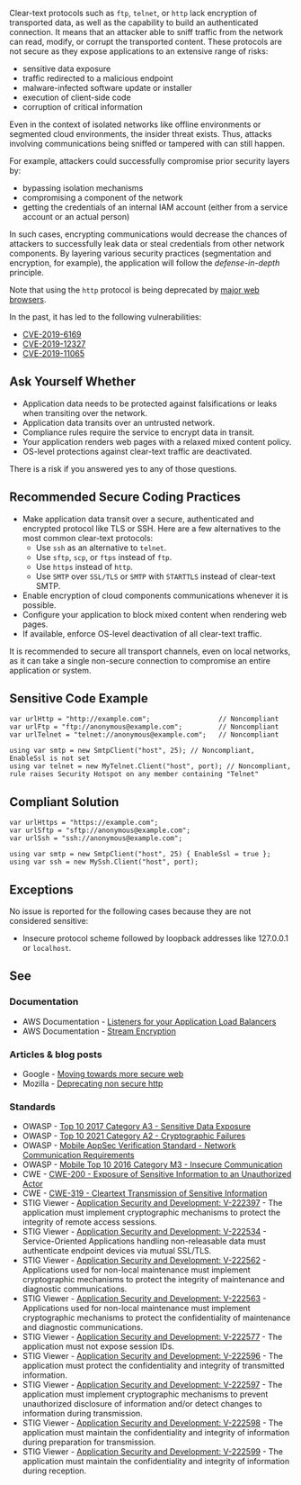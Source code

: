 Clear-text protocols such as `ftp`, `telnet`, or `http` lack encryption of transported data, as well as the
capability to build an authenticated connection. It means that an attacker able to sniff traffic from the network can read, modify, or corrupt the
transported content. These protocols are not secure as they expose applications to an extensive range of risks:

- sensitive data exposure
- traffic redirected to a malicious endpoint
- malware-infected software update or installer
- execution of client-side code
- corruption of critical information

Even in the context of isolated networks like offline environments or segmented cloud environments, the insider threat exists. Thus, attacks
involving communications being sniffed or tampered with can still happen.

For example, attackers could successfully compromise prior security layers by:

- bypassing isolation mechanisms
- compromising a component of the network
- getting the credentials of an internal IAM account (either from a service account or an actual person)

In such cases, encrypting communications would decrease the chances of attackers to successfully leak data or steal credentials from other network
components. By layering various security practices (segmentation and encryption, for example), the application will follow the
*defense-in-depth* principle.

Note that using the `http` protocol is being deprecated by [major web browsers](https://blog.mozilla.org/security/2015/04/30/deprecating-non-secure-http).

In the past, it has led to the following vulnerabilities:

- [CVE-2019-6169](https://nvd.nist.gov/vuln/detail/CVE-2019-6169)
- [CVE-2019-12327](https://nvd.nist.gov/vuln/detail/CVE-2019-12327)
- [CVE-2019-11065](https://nvd.nist.gov/vuln/detail/CVE-2019-11065)

## Ask Yourself Whether

- Application data needs to be protected against falsifications or leaks when transiting over the network.
- Application data transits over an untrusted network.
- Compliance rules require the service to encrypt data in transit.
- Your application renders web pages with a relaxed mixed content policy.
- OS-level protections against clear-text traffic are deactivated.

There is a risk if you answered yes to any of those questions.

## Recommended Secure Coding Practices

- Make application data transit over a secure, authenticated and encrypted protocol like TLS or SSH. Here are a few alternatives to the most
  common clear-text protocols:
    - Use `ssh` as an alternative to `telnet`.
    - Use `sftp`, `scp`, or `ftps` instead of `ftp`.
    - Use `https` instead of `http`.
    - Use `SMTP` over `SSL/TLS` or `SMTP` with `STARTTLS` instead of clear-text SMTP.
- Enable encryption of cloud components communications whenever it is possible.
- Configure your application to block mixed content when rendering web pages.
- If available, enforce OS-level deactivation of all clear-text traffic.

It is recommended to secure all transport channels, even on local networks, as it can take a single non-secure connection to compromise an entire
application or system.

## Sensitive Code Example

    var urlHttp = "http://example.com";                 // Noncompliant
    var urlFtp = "ftp://anonymous@example.com";         // Noncompliant
    var urlTelnet = "telnet://anonymous@example.com";   // Noncompliant

    using var smtp = new SmtpClient("host", 25); // Noncompliant, EnableSsl is not set
    using var telnet = new MyTelnet.Client("host", port); // Noncompliant, rule raises Security Hotspot on any member containing "Telnet"

## Compliant Solution

    var urlHttps = "https://example.com";
    var urlSftp = "sftp://anonymous@example.com";
    var urlSsh = "ssh://anonymous@example.com";

    using var smtp = new SmtpClient("host", 25) { EnableSsl = true };
    using var ssh = new MySsh.Client("host", port);

## Exceptions

No issue is reported for the following cases because they are not considered sensitive:

- Insecure protocol scheme followed by loopback addresses like 127.0.0.1 or `localhost`.

## See

### Documentation

- AWS Documentation - [Listeners for
  your Application Load Balancers](https://docs.aws.amazon.com/elasticloadbalancing/latest/application/load-balancer-listeners.html)
- AWS Documentation - [Stream Encryption](https://docs.aws.amazon.com/AWSCloudFormation/latest/UserGuide/aws-properties-kinesis-stream-streamencryption.html)

### Articles & blog posts

- Google - [Moving towards more secure web](https://security.googleblog.com/2016/09/moving-towards-more-secure-web.html)
- Mozilla - [Deprecating non secure http](https://blog.mozilla.org/security/2015/04/30/deprecating-non-secure-http/)

### Standards

- OWASP - [Top 10 2017 Category A3 - Sensitive Data
  Exposure](https://owasp.org/www-project-top-ten/2017/A3_2017-Sensitive_Data_Exposure)
- OWASP - [Top 10 2021 Category A2 - Cryptographic Failures](https://owasp.org/Top10/A02_2021-Cryptographic_Failures/)
- OWASP - [Mobile AppSec Verification Standard - Network Communication Requirements](https://mas.owasp.org/checklists/MASVS-NETWORK/)
- OWASP - [Mobile Top 10 2016 Category M3 - Insecure
  Communication](https://owasp.org/www-project-mobile-top-10/2016-risks/m3-insecure-communication)
- CWE - [CWE-200 - Exposure of Sensitive Information to an Unauthorized Actor](https://cwe.mitre.org/data/definitions/200)
- CWE - [CWE-319 - Cleartext Transmission of Sensitive Information](https://cwe.mitre.org/data/definitions/319)
- STIG Viewer - [Application Security and
  Development: V-222397](https://stigviewer.com/stig/application_security_and_development/2023-06-08/finding/V-222397) - The application must implement cryptographic mechanisms to protect the integrity of remote access sessions.
- STIG Viewer - [Application Security and
  Development: V-222534](https://stigviewer.com/stig/application_security_and_development/2023-06-08/finding/V-222534) - Service-Oriented Applications handling non-releasable data must authenticate endpoint devices via mutual SSL/TLS.
- STIG Viewer - [Application Security and
  Development: V-222562](https://stigviewer.com/stig/application_security_and_development/2023-06-08/finding/V-222562) - Applications used for non-local maintenance must implement cryptographic mechanisms to protect the integrity of
  maintenance and diagnostic communications.
- STIG Viewer - [Application Security and
  Development: V-222563](https://stigviewer.com/stig/application_security_and_development/2023-06-08/finding/V-222563) - Applications used for non-local maintenance must implement cryptographic mechanisms to protect the confidentiality of
  maintenance and diagnostic communications.
- STIG Viewer - [Application Security and
  Development: V-222577](https://stigviewer.com/stig/application_security_and_development/2023-06-08/finding/V-222577) - The application must not expose session IDs.
- STIG Viewer - [Application Security and
  Development: V-222596](https://stigviewer.com/stig/application_security_and_development/2023-06-08/finding/V-222596) - The application must protect the confidentiality and integrity of transmitted information.
- STIG Viewer - [Application Security and
  Development: V-222597](https://stigviewer.com/stig/application_security_and_development/2023-06-08/finding/V-222597) - The application must implement cryptographic mechanisms to prevent unauthorized disclosure of information and/or detect
  changes to information during transmission.
- STIG Viewer - [Application Security and
  Development: V-222598](https://stigviewer.com/stig/application_security_and_development/2023-06-08/finding/V-222598) - The application must maintain the confidentiality and integrity of information during preparation for transmission.
- STIG Viewer - [Application Security and
  Development: V-222599](https://stigviewer.com/stig/application_security_and_development/2023-06-08/finding/V-222599) - The application must maintain the confidentiality and integrity of information during reception.